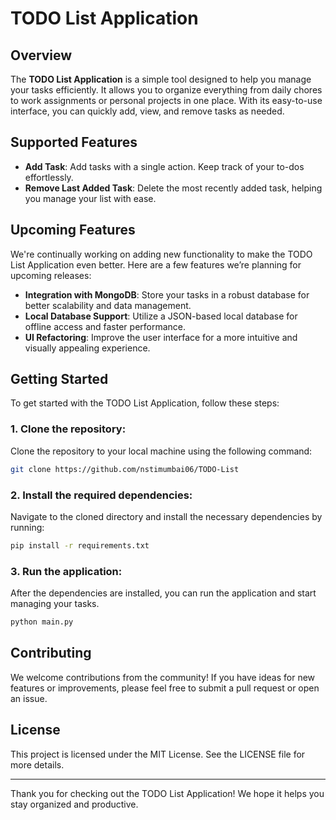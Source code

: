 # TODO List Application

## Overview
The **TODO List Application** is a simple tool designed to help you manage your tasks efficiently. It allows you to organize everything from daily chores to work assignments or personal projects in one place. With its easy-to-use interface, you can quickly add, view, and remove tasks as needed.

## Supported Features
- **Add Task**: Add tasks with a single action. Keep track of your to-dos effortlessly.
- **Remove Last Added Task**: Delete the most recently added task, helping you manage your list with ease.

## Upcoming Features
We're continually working on adding new functionality to make the TODO List Application even better. Here are a few features we’re planning for upcoming releases:
- **Integration with MongoDB**: Store your tasks in a robust database for better scalability and data management.
- **Local Database Support**: Utilize a JSON-based local database for offline access and faster performance.
- **UI Refactoring**: Improve the user interface for a more intuitive and visually appealing experience.

## Getting Started

To get started with the TODO List Application, follow these steps:

### 1. Clone the repository:
Clone the repository to your local machine using the following command:
```bash
git clone https://github.com/nstimumbai06/TODO-List
```

### 2. Install the required dependencies:
Navigate to the cloned directory and install the necessary dependencies by running:
```bash
pip install -r requirements.txt
```

### 3. Run the application:
After the dependencies are installed, you can run the application and start managing your tasks.

```bash
python main.py
```

## Contributing
We welcome contributions from the community! If you have ideas for new features or improvements, please feel free to submit a pull request or open an issue.

## License
This project is licensed under the MIT License. See the LICENSE file for more details.

---

Thank you for checking out the TODO List Application! We hope it helps you stay organized and productive.